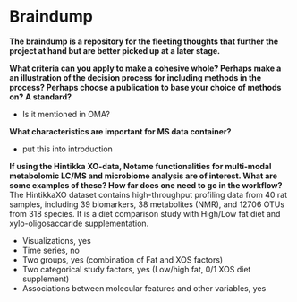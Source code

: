 # Braindump

**The braindump is a repository for the fleeting thoughts that further the project at hand but are better picked up at a later stage.**

**What criteria can you apply to make a cohesive whole? Perhaps make a an illustration of the decision process for including methods in the process? Perhaps choose a publication to base your choice of methods on? A standard?**
- Is it mentioned in OMA?

**What characteristics are important for MS data container?**
- put this into introduction

**If using the Hintikka XO-data, Notame functionalities for multi-modal metabolomic LC/MS and microbiome analysis are of interest. What are some examples of these?  How far does one need to go in the workflow?**
The HintikkaXO dataset contains high-throughput profiling data from 40 rat samples, including 39 biomarkers, 38 metabolites (NMR), and 12706 OTUs from 318 species. It is a diet comparison study with High/Low fat diet and xylo-oligosaccaride supplementation.

- Visualizations, yes
- Time series, no
- Two groups, yes (combination of Fat and XOS factors)
- Two categorical study factors, yes (Low/high fat, 0/1 XOS diet supplement)
- Associations between molecular features and other variables, yes
